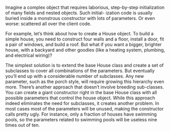 Imagine a complex object that requires laborious, step-by-step initialization of many fields and nested objects. Such initial- ization code is usually buried inside a monstrous constructor with lots of parameters. Or even worse: scattered all over the client code.

For example, let’s think about how to create a House object. To build a simple house, you need to construct four walls and a floor, install a door, fit a pair of windows, and build a roof. But what if you want a bigger, brighter house, with a backyard and other goodies (like a heating system, plumbing, and electrical wiring)?

The simplest solution is to extend the base House class and create a set of subclasses to cover all combinations of the parameters. But eventually you’ll end up with a considerable number of subclasses. Any new parameter, such as the porch style, will require growing this hierarchy even more. There’s another approach that doesn’t involve breeding sub-classes. You can create a giant constructor right in the base House class with all possible parameters that control the house object. While this approach indeed eliminates the need for subclasses, it creates another problem. In most cases most of the parameters will be unused, making
the constructor calls pretty ugly. For instance, only a fraction of houses have swimming pools, so the parameters related to swimming pools will be useless nine times out of ten.


